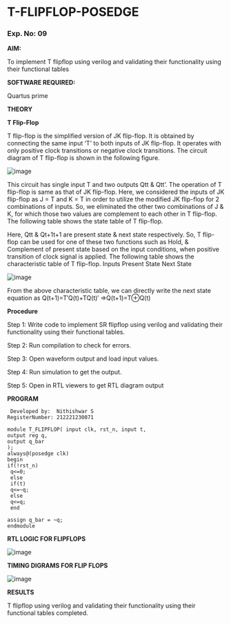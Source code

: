 # T-FLIPFLOP-POSEDGE
### Exp. No: 09
**AIM:**

To implement  T flipflop using verilog and validating their functionality using their functional tables

**SOFTWARE REQUIRED:**

Quartus prime

**THEORY**

**T Flip-Flop**

T flip-flop is the simplified version of JK flip-flop. It is obtained by connecting the same input ‘T’ to both inputs of JK flip-flop. It operates with only positive clock transitions or negative clock transitions. The circuit diagram of T flip-flop is shown in the following figure.

![image](https://github.com/naavaneetha/T-FLIPFLOP-POSEDGE/assets/154305477/458a68fe-2d08-4a9d-ac4f-7ae0480ce0bd)

 
This circuit has single input T and two outputs Qtt & Qtt’. The operation of T flip-flop is same as that of JK flip-flop. Here, we considered the inputs of JK flip-flop as J = T and K = T in order to utilize the modified JK flip-flop for 2 combinations of inputs. So, we eliminated the other two combinations of J & K, for which those two values are complement to each other in T flip-flop. The following table shows the state table of T flip-flop.

Here, Qtt & Qt+1t+1 are present state & next state respectively. So, T flip-flop can be used for one of these two functions such as Hold, & Complement of present state based on the input conditions, when positive transition of clock signal is applied. The following table shows the characteristic table of T flip-flop. Inputs Present State Next State

![image](https://github.com/naavaneetha/T-FLIPFLOP-POSEDGE/assets/154305477/cdd7fb32-539f-4b66-bb8d-f305a153c886)

 
From the above characteristic table, we can directly write the next state equation as Q(t+1)=T′Q(t)+TQ(t)′ ⇒Q(t+1)=T⊕Q(t)

**Procedure**


 Step 1: Write code to implement SR flipflop using verilog and validating their functionality using their functional tables.

Step 2: Run compilation to check for errors.

Step 3: Open waveform output and load input values.

Step 4: Run simulation to get the output.

Step 5: Open in RTL viewers to get RTL diagram output

**PROGRAM**
```
 Developed by:  Nithishwar S
RegisterNumber: 212221230071

```
```
module T_FLIPFLOP( input clk, rst_n, input t,
output reg q,
output q_bar
);
always@(posedge clk) 
begin 
if(!rst_n)
 q<=0;
 else
 if(t)
 q<=~q;
 else
 q<=q;
 end
 
assign q_bar = ~q;
endmodule

```

**RTL LOGIC FOR FLIPFLOPS**

![image](https://github.com/Praveenamanikandan/T-FLIPFLOP-POSEDGE/assets/144870776/8f1f2b13-0496-475f-bdf9-9c9070ccb277)



**TIMING DIGRAMS FOR FLIP FLOPS**


![image](https://github.com/Praveenamanikandan/T-FLIPFLOP-POSEDGE/assets/144870776/f8a9536c-955a-4615-84db-0015153fd123)

**RESULTS**

T flipflop using verilog and validating their functionality using their functional tables completed.

